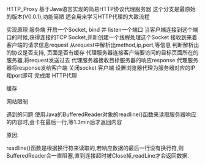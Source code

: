 HTTP_Proxy
基于Java语言实现的简易HTTP协议代理服务器
这个分支是最原始的版本(V0.0.1),功能简陋
适合用来学习HTTP代理的大致流程

实现原理
服务端
开启一个Socket, bind 并 listen一个端口
当客户端连接到这个端口的时候,获得连接的TCP Socket,并新创建一个线程处理这个Socket
接收到来着客户端的请求信息request
从request中解析出method,ip,port,等信息
判断解析出的协议是否支持, 页面是否有缓存
代理服务器连接客户端要访问的目标页面所在的服务器,将request发送过去
代理服务器接收目标服务器的响应response
代理服务器将response发给客户端
关闭socket
客户端
设置浏览器代理为服务器对应的IP和port即可
完成度
 HTTP代理

 缓存

 网站限制

遇到的问题
使用Java的BufferedReader对象的readline()函数来读取服务器响应的内容时,会卡在最后一行,等1.3min后才返回内容

原因:

​ readline()函数是根据换行符来读取的,若响应数据的最后一行没有换行符,则BufferedReader会一直阻塞,直到连接超时被Close掉,readLine才会返回数据.